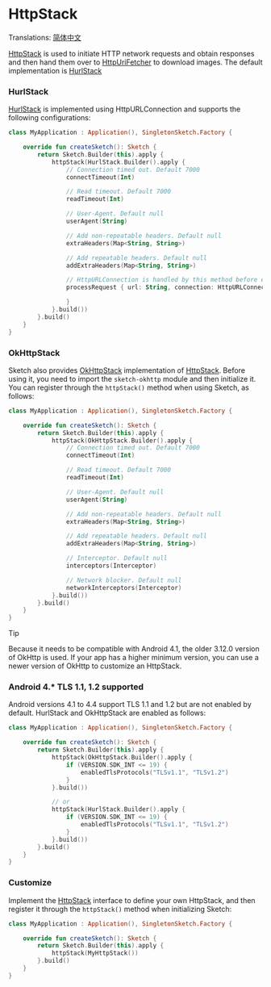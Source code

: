 # HttpStack

Translations: [简体中文](http_stack_zh.md)

[HttpStack] is used to initiate HTTP network requests and obtain responses and then hand them over
to [HttpUriFetcher] to download images. The default implementation is [HurlStack]

### HurlStack

[HurlStack] is implemented using HttpURLConnection and supports the following configurations:

```kotlin
class MyApplication : Application(), SingletonSketch.Factory {

    override fun createSketch(): Sketch {
        return Sketch.Builder(this).apply {
            httpStack(HurlStack.Builder().apply {
                // Connection timed out. Default 7000
                connectTimeout(Int)

                // Read timeout. Default 7000
                readTimeout(Int)

                // User-Agent. Default null
                userAgent(String)

                // Add non-repeatable headers. Default null
                extraHeaders(Map<String, String>)

                // Add repeatable headers. Default null
                addExtraHeaders(Map<String, String>)

                // HttpURLConnection is handled by this method before executing connect. Default null
                processRequest { url: String, connection: HttpURLConnection ->

                }
            }.build())
        }.build()
    }
}
```

### OkHttpStack

Sketch also provides [OkHttpStack] implementation of [HttpStack]. Before using it, you need to
import the `sketch-okhttp` module and then initialize it.
You can register through the `httpStack()` method when using Sketch, as follows:

```kotlin
class MyApplication : Application(), SingletonSketch.Factory {

    override fun createSketch(): Sketch {
        return Sketch.Builder(this).apply {
            httpStack(OkHttpStack.Builder().apply {
                // Connection timed out. Default 7000
                connectTimeout(Int)

                // Read timeout. Default 7000
                readTimeout(Int)

                // User-Agent. Default null
                userAgent(String)

                // Add non-repeatable headers. Default null
                extraHeaders(Map<String, String>)

                // Add repeatable headers. Default null
                addExtraHeaders(Map<String, String>)

                // Interceptor. Default null
                interceptors(Interceptor)

                // Network blocker. Default null
                networkInterceptors(Interceptor)
            }.build())
        }.build()
    }
}
```

> [!TIP]
> Because it needs to be compatible with Android 4.1, the older 3.12.0 version of OkHttp is
> used. If your app has a higher minimum version, you can use a newer version of OkHttp to customize
> an HttpStack.

### Android 4.* TLS 1.1, 1.2 supported

Android versions 4.1 to 4.4 support TLS 1.1 and 1.2 but are not enabled by default. HurlStack and
OkHttpStack are enabled as follows:

```kotlin
class MyApplication : Application(), SingletonSketch.Factory {

    override fun createSketch(): Sketch {
        return Sketch.Builder(this).apply {
            httpStack(OkHttpStack.Builder().apply {
                if (VERSION.SDK_INT <= 19) {
                    enabledTlsProtocols("TLSv1.1", "TLSv1.2")
                }
            }.build())

            // or
            httpStack(HurlStack.Builder().apply {
                if (VERSION.SDK_INT <= 19) {
                    enabledTlsProtocols("TLSv1.1", "TLSv1.2")
                }
            }.build())
        }.build()
    }
}
```

### Customize

Implement the [HttpStack] interface to define your own HttpStack, and then register it through
the `httpStack()` method when initializing Sketch:

```kotlin
class MyApplication : Application(), SingletonSketch.Factory {

    override fun createSketch(): Sketch {
        return Sketch.Builder(this).apply {
            httpStack(MyHttpStack())
        }.build()
    }
}
```

[HttpStack]: ../../sketch-core/src/commonMain/kotlin/com/github/panpf/sketch/http/HttpStack.kt

[HurlStack]: ../../sketch-core/src/commonMain/kotlin/com/github/panpf/sketch/http/HurlStack.kt

[OkHttpStack]: ../../sketch-okhttp/src/main/kotlin/com/github/panpf/sketch/http/OkHttpStack.kt

[HttpUriFetcher]: ../../sketch-core/src/commonMain/kotlin/com/github/panpf/sketch/fetch/HttpUriFetcher.kt
